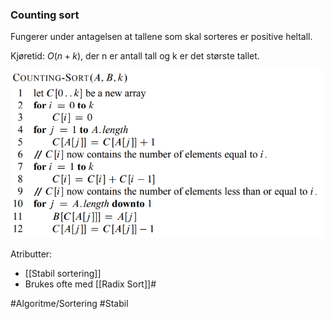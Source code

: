 ### Counting sort
Fungerer under antagelsen at tallene som skal sorteres er positive heltall. 

Kjøretid: $O(n+k)$, der n er antall tall og k er det største tallet.

![CountingSort](bilder/CountingSort.PNG)

Atributter:
* [[Stabil sortering]]
* Brukes ofte med [[Radix Sort]]#

#Algoritme/Sortering 
#Stabil
